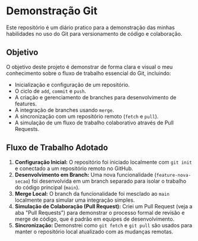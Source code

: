 # Demonstração Git

Este repositório é um diário pratico para a demonstração das minhas habilidades no uso do Git para versionamento de código e colaboração.

## Objetivo

O objetivo deste projeto é demonstrar de forma clara e visual o meu conhecimento sobre o fluxo de trabalho essencial do Git, incluindo:

- Inicialização e configuração de um repositório.
- O ciclo de `add`, `commit` e `push`.
- A criação e gerenciamento de branches para desenvolvimento de features.
- A integração de branches usando `merge`.
- A sincronização com um repositório remoto (`fetch` e `pull`).
- A simulação de um fluxo de trabalho colaborativo através de Pull Requests.

## Fluxo de Trabalho Adotado

1. **Configuração Inicial:** O repositório foi iniciado localmente com `git init` e conectado a um repositório remoto no GitHub.
2. **Desenvolvimento em Branch:** Uma nova funcionalidade (`feature-nova-secao`) foi desenvolvida em um branch separado para isolar o trabalho do código principal (`main`).
3. **Merge Local:** O branch da funcionalidade foi mesclado ao `main` localmente para simular uma integração simples.
4. **Simulação de Colaboração (Pull Request):** Criei um Pull Request (veja a aba "Pull Requests") para demonstrar o processo formal de revisão e merge de código, que é padrão em equipes de desenvolvimento.
5. **Sincronização:** Demonstrei como `git fetch` e `git pull` são usados para manter o repositório local atualizado com as mudanças remotas.
